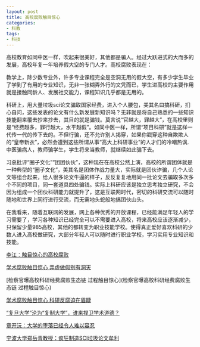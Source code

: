```yaml
---
layout: post
title: 高校腐败触目惊心
categories:
- 科教
tags:
- 科技
---
```


高校教育如同中医一样，吹起来很美好，其他都是骗人。经过大跃进式的大而多的发展，高校年复一年培养假大空的专门人才。高校腐败表现在：
 
教学上，除少数专业外，许多专业课程完全是空洞无用的假大空，有多少学生毕业了学到了有用的专业知识，无非一张糊弄外行的文凭而已，学生进高校的主要作用就是接触同龄人、发展社交能力，课程知识几乎都是无用的。

<!--more-->

科研上，用大量垃圾sci论文骗取国家经费，进入个人腰包，美其名曰搞科研，扪心自问，这些发表的论文有什么新发展新知识吗？无非就是将自己熟悉的一些知识技能翻来覆去抄来抄去，其目的就是骗钱。莫言说“官越大，罪越大”，在高校里则是“经费越多，罪行越大，水平越假”。如同中医一样，所谓“项目科研”就是这样一代传一代的传下去的。不但行骗，还不允许别人揭穿，如果你戳穿这种自欺欺人的“皇帝新衣”，必然会遭到这些所谓从事“高大上科研事业”的人才们的冷嘲热讽.中医骗病人，教师骗学生，学生将来当教师，就继续如此骗下去。

习总批评“圈子文化”“团团伙伙”，这种现在在高校公然上演，高校的所谓团体就是一种典型的“圈子文化”，美其名是团体作战力量大，实际就是团伙诈骗，几个人论文等组合起来，给人很多论文牛逼的样子，反反复复地用同一批论文去骗取多次多个不同的项目，同一套道具四处骗钱。实际上科研应该是独立思考独立研究，不会因为组成一个团伙科研能力就提升了，这是互联网时代，密切的科研交流可以随时随地和世界上同行进行交流，而无需地头蛇般地搞团伙山头。

在我看来，随着互联网的发展，网上各种优秀的开放课程，已经能满足年轻人的学习需要了，学习各种知识已经完全可以不需要进入高校，将来高校应该逐渐减少，只保留少量985高校，其他的都转变为职业技能学校。使得真正爱好喜欢科研的少数人进入高校做研究，大部分年轻人可以随时进行职业学校，学习实用专业知识和技能。

[李江：触目惊心的高校腐败](http://pit.ifeng.com/a/20161003/50058957_0.shtml)

[学术腐败触目惊心 弄虚做假别有洞天](http://210.28.182.158/edu/2/article/Article3459.htm)

[检察官曝高校科研经费腐败生态链 过程触目惊心](检察官曝高校科研经费腐败生态链 过程触目惊心)

[学术腐败触目惊心 科研反腐迫在眉睫](http://news.xinhuanet.com/legal/2013-10/12/c_125522026.htm)

[“复旦大学”沦为“复制大学”，谁来捍卫学术道德？](http://zhitongche.baidu.com/feed/data/landingpage?dsp=wise&nid=11698881943123176509&n_type=1&p_from=4)

[章开沅：大学的堕落已经令人难以容忍](http://xcguan.net/2016/10/%E7%AB%A0%E5%BC%80%E6%B2%85-%E5%A4%A7%E5%AD%A6%E7%9A%84%E5%A0%95%E8%90%BD%E5%B7%B2%E7%BB%8F%E4%BB%A4%E4%BA%BA%E9%9A%BE%E4%BB%A5%E5%AE%B9%E5%BF%8D/)

[宁波大学郑岳青教授：疯狂制造SCI垃圾论文牟利](http://bbs.tianya.cn/post-news-49370-1.shtml)